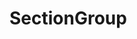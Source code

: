 <!-- ======================================================================
--- Search engine
title:          SectionGroup
keywords:       SectionGroup
description:    SectionGroup.
--- Menu system
order:          20
text:           SectionGroup
hidden:         false
umbel:          false
--- Page properties
id:             
document:       
layout:         layout-2-left
$-left:         #side-menu
searchable:     true
--- Side menu
side-menu-root:     /api
side-menu-header:   API
side-menu-top:      
side-menu-depth:    2
======================================================================= -->

# SectionGroup
